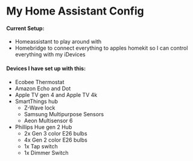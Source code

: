 # My Home Assistant Config

#### Current Setup:

* Homeassistant to play around with
* Homebridge to connect everything to apples homekit so I can control everything with my iDevices


#### Devices I have set up with this:

* Ecobee Thermostat
* Amazon Echo and Dot
* Apple TV gen 4 and Apple TV 4k
* SmartThings hub
  * Z-Wave lock
  * Samsung Multipurpose Sensors
  * Aeon Multisensor 6
* Phillips Hue gen 2 Hub
  * 2x Gen 3 color E26 bulbs
  * 4x Gen 2 color E26 bulbs
  * 1x Tap switch
  * 1x Dimmer Switch
